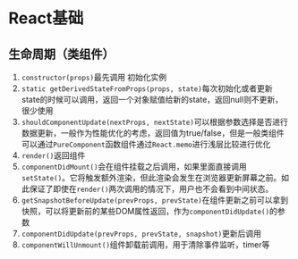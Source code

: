 # React基础

## 生命周期（类组件）
1. `constructor(props)`最先调用 初始化实例
2. `static getDerivedStateFromProps(props, state)`每次初始化或者更新state的时候可以调用，返回一个对象赋值给新的state，返回null则不更新，很少使用
3. `shouldComponentUpdate(nextProps, nextState)`可以根据参数选择是否进行数据更新，一般作为性能优化的考虑，返回值为true/false，但是一般类组件可以通过`PureComponent`函数组件通过`React.memo`进行浅层比较进行优化
4. `render()`返回组件
5. `componentDidMount()`会在组件挂载之后调用，如果里面直接调用 `setState()`。它将触发额外渲染，但此渲染会发生在浏览器更新屏幕之前。如此保证了即使在`render()`两次调用的情况下，用户也不会看到中间状态。
6. `getSnapshotBeforeUpdate(prevProps, prevState)`在组件更新之前可以拿到快照，可以将更新前的某些DOM属性返回，作为`componentDidUpdate()`的参数
7. `componentDidUpdate(prevProps, prevState, snapshot)`更新后调用
8. `componentWillUnmount()`组件卸载前调用，用于清除事件监听，timer等
